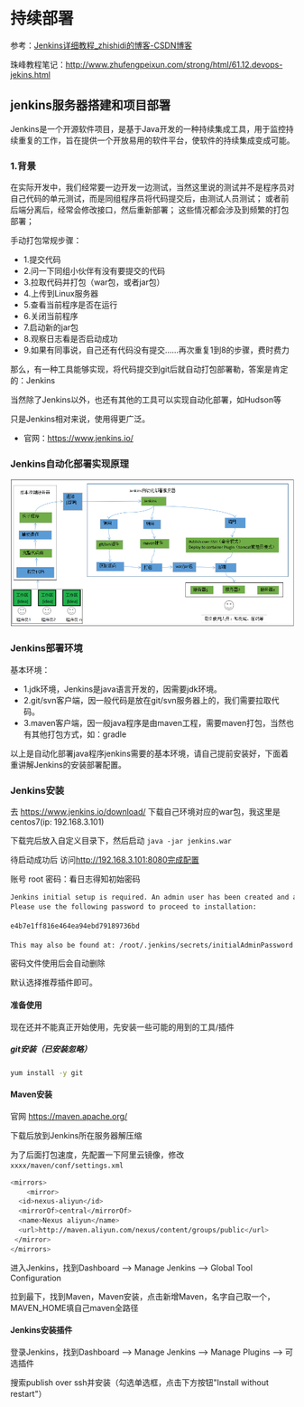 # 持续部署

参考：[Jenkins详细教程_zhishidi的博客-CSDN博客](https://blog.csdn.net/zhishidi/article/details/118082509)

珠峰教程笔记：<http://www.zhufengpeixun.com/strong/html/61.12.devops-jekins.html>

## jenkins服务器搭建和项目部署

Jenkins是一个开源软件项目，是基于Java开发的一种持续集成工具，用于监控持续重复的工作，旨在提供一个开放易用的软件平台，使软件的持续集成变成可能。

### 1.背景

在实际开发中，我们经常要一边开发一边测试，当然这里说的测试并不是程序员对自己代码的单元测试，而是同组程序员将代码提交后，由测试人员测试；
或者前后端分离后，经常会修改接口，然后重新部署；
这些情况都会涉及到频繁的打包部署；

手动打包常规步骤：

- 1.提交代码
- 2.问一下同组小伙伴有没有要提交的代码
- 3.拉取代码并打包（war包，或者jar包）
- 4.上传到Linux服务器
- 5.查看当前程序是否在运行
- 6.关闭当前程序
- 7.启动新的jar包
- 8.观察日志看是否启动成功
- 9.如果有同事说，自己还有代码没有提交......再次重复1到8的步骤，费时费力

那么，有一种工具能够实现，将代码提交到git后就自动打包部署勒，答案是肯定的：Jenkins

当然除了Jenkins以外，也还有其他的工具可以实现自动化部署，如Hudson等

只是Jenkins相对来说，使用得更广泛。

- 官网：<https://www.jenkins.io/>

### Jenkins自动化部署实现原理

![Jenkins自动化部署实现原理](.\img\Jenkins自动化部署实现原理.png)

### Jenkins部署环境

基本环境：

- 1.jdk环境，Jenkins是java语言开发的，因需要jdk环境。
- 2.git/svn客户端，因一般代码是放在git/svn服务器上的，我们需要拉取代码。
- 3.maven客户端，因一般java程序是由maven工程，需要maven打包，当然也有其他打包方式，如：gradle

以上是自动化部署java程序jenkins需要的基本环境，请自己提前安装好，下面着重讲解Jenkins的安装部署配置。

### Jenkins安装

去 <https://www.jenkins.io/download/> 下载自己环境对应的war包，我这里是centos7(ip: 192.168.3.101)

下载完后放入自定义目录下，然后启动 `java -jar jenkins.war`

待启动成功后 访问<http://192.168.3.101:8080完成配置>

账号 root
密码：看日志得知初始密码

```bash
Jenkins initial setup is required. An admin user has been created and a password generated.
Please use the following password to proceed to installation:

e4b7e1ff816e464ea94ebd79189736bd

This may also be found at: /root/.jenkins/secrets/initialAdminPassword
```

密码文件使用后会自动删除

默认选择推荐插件即可。

#### 准备使用

现在还并不能真正开始使用，先安装一些可能的用到的工具/插件

##### git安装（已安装忽略）

```bash
yum install -y git
```

#### Maven安装

官网 <https://maven.apache.org/>

下载后放到Jenkins所在服务器解压缩

为了后面打包速度，先配置一下阿里云镜像，修改`xxxx/maven/conf/settings.xml`

```bash
<mirrors>
    <mirror>
  <id>nexus-aliyun</id>
  <mirrorOf>central</mirrorOf>
  <name>Nexus aliyun</name>
  <url>http://maven.aliyun.com/nexus/content/groups/public</url>
 </mirror>
</mirrors>
```

进入Jenkins，找到Dashboard --> Manage Jenkins --> Global Tool Configuration

拉到最下，找到Maven，Maven安装，点击新增Maven，名字自己取一个，MAVEN_HOME填自己maven全路径

#### Jenkins安装插件

登录Jenkins，找到Dashboard --> Manage Jenkins --> Manage Plugins --> 可选插件

搜索publish over ssh并安装（勾选单选框，点击下方按钮"Install without restart"）
